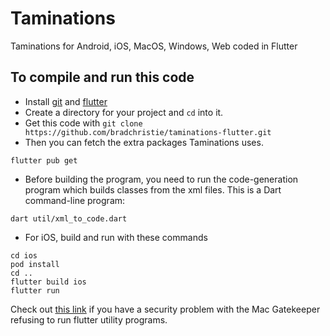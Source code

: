 # Taminations

Taminations for Android, iOS, MacOS, Windows, Web coded in Flutter

## To compile and run this code

- Install [git](https://git-scm.com/) and [flutter](https://flutter.dev/)
- Create a directory for your project and `cd` into it.
- Get this code with `git clone https://github.com/bradchristie/taminations-flutter.git`
- Then you can fetch the extra packages Taminations uses.
```
flutter pub get
```
- Before building the program, you need to run the code-generation program which
builds classes from the xml files.  This is a Dart command-line program:
```
dart util/xml_to_code.dart
```

- For iOS, build and run with these commands
```
cd ios
pod install
cd ..
flutter build ios
flutter run
```
Check out [this link](https://cloud-trends.medium.com/how-to-fix-flutter-idevice-id-running-errors-in-mac-osx-catalina-7aa1f89f61aa)
if you have a security problem with the Mac Gatekeeper
refusing to run flutter utility programs.